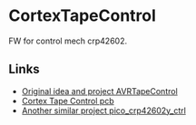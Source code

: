 # CortexTapeControl

FW for control mech crp42602.

## Links

* [Original idea and project AVRTapeControl](https://github.com/Fagear/AVRTapeControl)
* [Cortex Tape Control pcb](https://github.com/Mcublog/cortex_tape_control_pcb_v1)
* [Another similar project pico_crp42602y_ctrl](https://github.com/elehobica/pico_crp42602y_ctrl)
